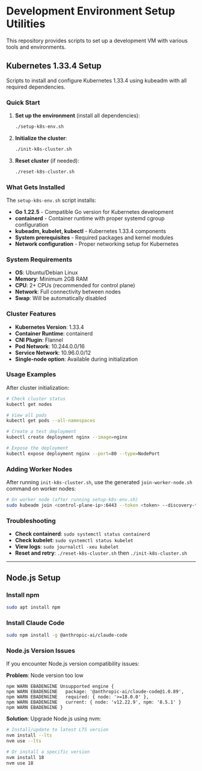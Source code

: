 # Development Environment Setup Utilities

This repository provides scripts to set up a development VM with various tools and environments.

## Kubernetes 1.33.4 Setup

Scripts to install and configure Kubernetes 1.33.4 using kubeadm with all required dependencies.

### Quick Start

1. **Set up the environment** (install all dependencies):
   ```bash
   ./setup-k8s-env.sh
   ```

2. **Initialize the cluster**:
   ```bash
   ./init-k8s-cluster.sh
   ```

3. **Reset cluster** (if needed):
   ```bash
   ./reset-k8s-cluster.sh
   ```

### What Gets Installed

The `setup-k8s-env.sh` script installs:

- **Go 1.22.5** - Compatible Go version for Kubernetes development
- **containerd** - Container runtime with proper systemd cgroup configuration
- **kubeadm, kubelet, kubectl** - Kubernetes 1.33.4 components
- **System prerequisites** - Required packages and kernel modules
- **Network configuration** - Proper networking setup for Kubernetes

### System Requirements

- **OS**: Ubuntu/Debian Linux
- **Memory**: Minimum 2GB RAM
- **CPU**: 2+ CPUs (recommended for control plane)
- **Network**: Full connectivity between nodes
- **Swap**: Will be automatically disabled

### Cluster Features

- **Kubernetes Version**: 1.33.4
- **Container Runtime**: containerd
- **CNI Plugin**: Flannel
- **Pod Network**: 10.244.0.0/16
- **Service Network**: 10.96.0.0/12
- **Single-node option**: Available during initialization

### Usage Examples

After cluster initialization:

```bash
# Check cluster status
kubectl get nodes

# View all pods
kubectl get pods --all-namespaces

# Create a test deployment
kubectl create deployment nginx --image=nginx

# Expose the deployment
kubectl expose deployment nginx --port=80 --type=NodePort
```

### Adding Worker Nodes

After running `init-k8s-cluster.sh`, use the generated `join-worker-node.sh` command on worker nodes:

```bash
# On worker node (after running setup-k8s-env.sh)
sudo kubeadm join <control-plane-ip>:6443 --token <token> --discovery-token-ca-cert-hash <hash>
```

### Troubleshooting

- **Check containerd**: `sudo systemctl status containerd`
- **Check kubelet**: `sudo systemctl status kubelet`
- **View logs**: `sudo journalctl -xeu kubelet`
- **Reset and retry**: `./reset-k8s-cluster.sh` then `./init-k8s-cluster.sh`

---

## Node.js Setup

### Install npm
```bash
sudo apt install npm
```

### Install Claude Code
```bash
sudo npm install -g @anthropic-ai/claude-code
```

### Node.js Version Issues

If you encounter Node.js version compatibility issues:

**Problem**: Node version too low
```
npm WARN EBADENGINE Unsupported engine {
npm WARN EBADENGINE   package: '@anthropic-ai/claude-code@1.0.89',
npm WARN EBADENGINE   required: { node: '>=18.0.0' },
npm WARN EBADENGINE   current: { node: 'v12.22.9', npm: '8.5.1' }
npm WARN EBADENGINE }
```

**Solution**: Upgrade Node.js using nvm:
```bash
# Install/update to latest LTS version
nvm install --lts
nvm use --lts

# Or install a specific version
nvm install 18
nvm use 18
```



